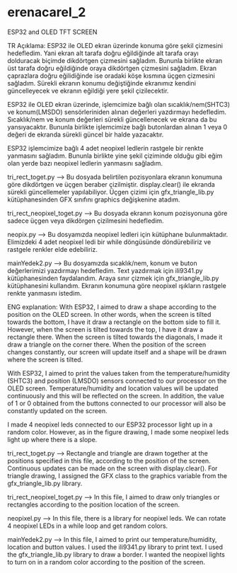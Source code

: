 # erenacarel_2
ESP32 and OLED TFT SCREEN

TR Açıklama:
ESP32 ile OLED ekran üzerinde konuma göre şekil çizmesini hedefledim. Yani ekran alt tarafa doğru eğildiğinde alt tarafa orayı dolduracak biçimde dikdörtgen çizmesini sağladım. 
Bununla birlikte ekran üst tarafa doğru eğildiğinde oraya dikdörtgen çizmesini sağladım. Ekran çaprazlara doğru eğilidiğinde ise oradaki köşe kısmına üçgen çizmesini sağladım.
Sürekli ekranın konumu değiştiğinde ekranımız kendini güncelleyecek ve ekranın eğildiği yere şekil çizilecektir.

ESP32 ile OLED ekran üzerinde, işlemcimize bağlı olan sıcaklık/nem(SHTC3) ve konum(LMSDO) sensörleriniden alınan değerleri yazdırmayı hedefledim. Sıcaklık/nem ve konum değerleri 
sürekli güncellenecek ve ekrana da bu yansıyacaktır. Bununla birlikte işlemcimize bağlı butonlardan alınan 1 veya 0 değeri de ekranda sürekli güncel bir halde yazacaktır.

ESP32 işlemcimize bağlı 4 adet neopixel ledlerin rastgele bir renkte yanmasını sağladım. Bununla birlikte yine şekil çiziminde olduğu gibi eğim olan yerde bazı neopixel ledlerin 
yanmasını sağladım. 

tri_rect_toget.py  --> Bu dosyada belirtilen pozisyonlara ekranın konumuna göre dikdörtgen ve üçgen beraber çizilmiştir. display.clear() ile ekranda sürekli güncellemeler 
yapılabiliyor. Üçgen çizimi için gfx_triangle_lib.py kütüphanesinden GFX sınıfını graphics değişkenine atadım. 

tri_rect_neopixel_toget.py  -->  Bu dosyada ekranın konum pozisyonuna göre sadece üçgen veya dikdörgen çizilmesini hedefledim.

neopix.py  --> Bu dosyamızda neopixel ledleri için kütüphane bulunmaktadır. Elimizdeki 4 adet neopixel ledi bir while döngüsünde döndürebiliriz ve rastgele renkler elde 
edebiliriz.

mainYedek2.py  --> Bu dosyamızda sıcaklık/nem, konum ve buton değerlerimizi yazdırmayı hedefledim. Text yazdırmak için ili9341.py kütüphanesinden faydalandım. Araya sınır çizmek 
için gfx_triangle_lib.py kütüphanesini kullandım. Ekranın konumuna göre neopixel ışıkların rastgele renkte yanmasını istedim.

ENG explanation:
With ESP32, I aimed to draw a shape according to the position on the OLED screen. In other words, when the screen is tilted towards the bottom, I have it draw a rectangle on the 
bottom side to fill it. However, when the screen is tilted towards the top, I have it draw a rectangle there. When the screen is tilted towards the diagonals, I made it draw a 
triangle on the corner there. When the position of the screen changes constantly, our screen will update itself and a shape will be drawn where the screen is tilted.

With ESP32, I aimed to print the values taken from the temperature/humidity (SHTC3) and position (LMSDO) sensors connected to our processor on the OLED screen. 
Temperature/humidity and location values will be updated continuously and this will be reflected on the screen. In addition, the value of 1 or 0 obtained from the buttons 
connected to our processor will also be constantly updated on the screen.

I made 4 neopixel leds connected to our ESP32 processor light up in a random color. However, as in the figure drawing, I made some neopixel leds light up where there is a slope.

tri_rect_toget.py  --> Rectangle and triangle are drawn together at the positions specified in this file, according to the position of the screen. Continuous updates can be made 
on the screen with display.clear(). For triangle drawing, I assigned the GFX class to the graphics variable from the gfx_triangle_lib.py library.

tri_rect_neopixel_toget.py  --> In this file, I aimed to draw only triangles or rectangles according to the position location of the screen.

neopixel.py  --> In this file, there is a library for neopixel leds. We can rotate 4 neopixel LEDs in a while loop and get random colors.

mainYedek2.py  --> In this file, I aimed to print our temperature/humidity, location and button values. I used the ili9341.py library to print text. I used the 
gfx_triangle_lib.py library to draw a border. I wanted the neopixel lights to turn on in a random color according to the position of the screen.




